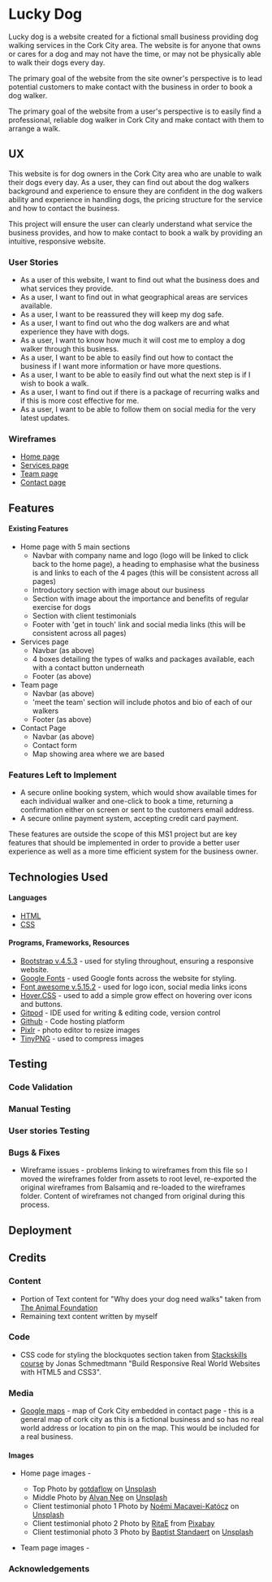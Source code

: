 # Lucky Dog

Lucky dog is a website created for a fictional small business providing dog walking services in the Cork City area. 
The website is for anyone that owns or cares for a dog and may not have the time, or may not be physically able to walk their dogs every day.

The primary goal of the website from the site owner's perspective is to lead potential customers to make contact with the business in order to book a dog walker.

The primary goal of the website from a user's perspective is to easily find a professional, reliable dog walker in Cork City and make contact with them to arrange a walk.

 
## UX
 
This website is for dog owners in the Cork City area who are unable to walk their dogs every day.
As a user, they can find out about the dog walkers background and experience to ensure they are confident in the dog walkers ability and experience in handling dogs, the pricing structure for the service and how to contact the business.

This project will ensure the user can clearly understand what service the business provides, and how to make contact to book a walk by providing an intuitive, responsive website.

### User Stories


* As a user of this website, I want to find out what the business does and what services they provide.
* As a user, I want to find out in what geographical areas are services available. 
* As a user, I want to be reassured they will keep my dog safe.
* As a user, I want to find out who the dog walkers are and what experience they have with dogs. 
* As a user, I want to know how much it will cost me to employ a dog walker through this business.
* As a user, I want to be able to easily find out how to contact the business if I want more information or have more questions. 
* As a user, I want to be able to easily find out what the next step is if I wish to book a walk. 
* As a user, I want to find out if there is a package of recurring walks and if this is more cost effective for me. 
* As a user, I want to be able to follow them on social media for the very latest updates.



### Wireframes

* [Home page](wireframes/homepage.pdf)
* [Services page](wireframes/servicespage.pdf)
* [Team page](wireframes/teampage.pdf)
* [Contact page](wireframes/teampage.pdf)





## Features

#### Existing Features

- Home page with 5 main sections 
    * Navbar with company name and logo (logo will be linked to click back to the home page), a heading to emphasise what the business is and links to each of the 4 pages (this will be consistent across all pages)
    * Introductory section with image about our business
    * Section with image about the importance and benefits of regular exercise for dogs
    * Section with client testimonials
    * Footer with 'get in touch' link and social media links (this will be consistent across all pages)
- Services page
    * Navbar (as above)
    * 4 boxes detailing the types of walks and packages available, each with a contact button underneath
    * Footer (as above)
- Team page
    * Navbar (as above)
    * 'meet the team' section will include photos and bio of each of our walkers
    * Footer (as above)
- Contact Page
    * Navbar (as above)
    * Contact form 
    * Map showing area where we are based


### Features Left to Implement
- A secure online booking system, which would show available times for each individual walker and one-click to book a time, returning a confirmation either on screen or sent to the customers email address.
- A secure online payment system, accepting credit card payment.

 These features are outside the scope of this MS1 project but are key features that should be implemented in order to provide a better user experience as well as a more time efficient system for the business owner.



## Technologies Used

#### Languages

* [HTML](https://en.wikipedia.org/wiki/HTML)
* [CSS](https://en.wikipedia.org/wiki/CSS)

#### Programs, Frameworks, Resources

* [Bootstrap v.4.5.3](https://getbootstrap.com/) - used for styling throughout, ensuring a responsive website. 
* [Google Fonts](https://fonts.google.com/) - used Google fonts across the website for styling.
* [Font awesome v.5.15.2](https://fontawesome.com/) - used for logo icon, social media links icons
* [Hover.CSS](https://ianlunn.github.io/Hover/) - used to add a simple grow effect on hovering over icons and buttons.
* [Gitpod](https://www.gitpod.io/) - IDE used for writing & editing code, version control
* [Github](https://github.com/) - Code hosting platform
* [Pixlr](https://pixlr.com/) - photo editor to resize images
* [TinyPNG](https://tinypng.com/) - used to compress images

## Testing

### Code Validation

### Manual Testing

### User stories Testing

### Bugs & Fixes

* Wireframe issues - problems linking to wireframes from this file so I moved the wireframes folder from assets to root level, re-exported the original wireframes from Balsamiq and re-loaded to the wireframes folder. Content of wireframes not changed from original during this process. 


## Deployment



## Credits

### Content

* Portion of Text content for "Why does your dog need walks" taken from [The Animal Foundation](https://animalfoundation.com/whats-going-on/blog/importance-walking-your-dog)
* Remaining text content written by myself


### Code

* CSS code for styling the blockquotes section taken from [Stackskills course](https://stackskills.com/courses/author/18484) by Jonas Schmedtmann "Build Responsive Real World Websites with HTML5 and CSS3". 

### Media

* [Google maps](https://www.google.com/maps/@53.800651,-4.064941,6z) - map of Cork City embedded in contact page - this is a general map of cork city as this is a fictional business and so has no real world address or location to pin on the map. This would be included for a real business.

#### Images

* Home page images - 
   + Top Photo by [gotdaflow](https://unsplash.com/@gettagottaflow?utm_source=unsplash&amp;utm_medium=referral&amp;utm_content=creditCopyText) on [Unsplash](https://unsplash.com/s/photos/dogs?utm_source=unsplash&amp;utm_medium=referral&amp;utm_content=creditCopyText)
   + Middle Photo by [Alvan Nee](https://unsplash.com/@alvannee?utm_source=unsplash&amp;utm_medium=referral&amp;utm_content=creditCopyText) on [Unsplash](https://unsplash.com/s/photos/dogs?utm_source=unsplash&amp;utm_medium=referral&amp;utm_content=creditCopyText)
   + Client testimonial photo 1 Photo by [Noémi Macavei-Katócz](https://unsplash.com/@noemieke?utm_source=unsplash&amp;utm_medium=referral&amp;utm_content=creditCopyText) on [Unsplash](https://unsplash.com/s/photos/happy-dog?utm_source=unsplash&amp;utm_medium=referral&amp;utm_content=creditCopyText)
   + Client testimonial photo 2 Photo by [RitaE](https://pixabay.com/users/ritae-19628/?utm_source=link-attribution&amp;utm_medium=referral&amp;utm_campaign=image&amp;utm_content=3635504) from [Pixabay](https://pixabay.com/?utm_source=link-attribution&amp;utm_medium=referral&amp;utm_campaign=image&amp;utm_content=3635504)
   + Client testimonial photo 3 Photo by [Baptist Standaert](https://unsplash.com/@baptiststandaert?utm_source=unsplash&amp;utm_medium=referral&amp;utm_content=creditCopyText) on [Unsplash](https://unsplash.com/s/photos/dog-on-lead?utm_source=unsplash&amp;utm_medium=referral&amp;utm_content=creditCopyText)
   
* Team page images - 



### Acknowledgements

